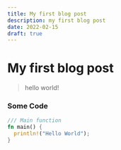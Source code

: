 ```yaml
---
title: My first blog post
description: my first blog post
date: 2022-02-15
draft: true
---
```


# My first blog post

> hello world!

### Some Code

```rust
/// Main function
fn main() {
  println!("Hello World");
}
```

